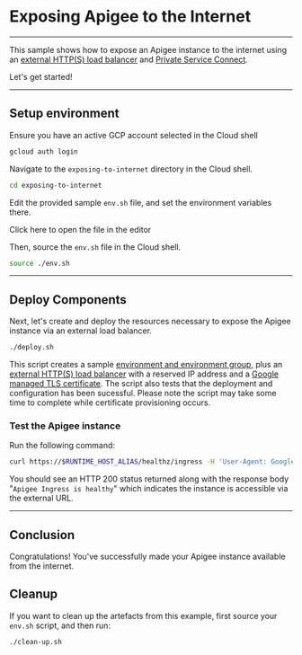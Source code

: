 # Exposing Apigee to the Internet

---
This sample shows how to expose an Apigee instance to the internet using an [external HTTP(S) load balancer](https://cloud.google.com/load-balancing/docs/https) and [Private Service Connect](https://cloud.google.com/apigee/docs/api-platform/system-administration/northbound-networking-psc).

Let's get started!

---

## Setup environment

Ensure you have an active GCP account selected in the Cloud shell

```sh
gcloud auth login
```

Navigate to the `exposing-to-internet` directory in the Cloud shell.

```sh
cd exposing-to-internet
```

Edit the provided sample `env.sh` file, and set the environment variables there.

Click <walkthrough-editor-open-file filePath="exposing-to-internet/env.sh">here</walkthrough-editor-open-file> to open the file in the editor

Then, source the `env.sh` file in the Cloud shell.

```sh
source ./env.sh
```

---

## Deploy Components

Next, let's create and deploy the resources necessary to expose the Apigee instance via an external load balancer.

```sh
./deploy.sh
```

This script creates a sample [environment and environment group](https://cloud.google.com/apigee/docs/api-platform/fundamentals/environments-overview), plus an [external HTTP(S) load balancer](https://cloud.google.com/load-balancing/docs/https) with a reserved IP address and a [Google managed TLS certificate](https://cloud.google.com/load-balancing/docs/ssl-certificates/google-managed-certs). The script also tests that the deployment and configuration has been sucessful. Please note the script may take some time to complete while certificate provisioning occurs.


### Test the Apigee instance

Run the following command:
```sh
curl https://$RUNTIME_HOST_ALIAS/healthz/ingress -H 'User-Agent: GoogleHC'
```

You should see an HTTP 200 status returned along with the response body "`Apigee Ingress is healthy`" which indicates the instance is accessible via the external URL.

---
## Conclusion

<walkthrough-conclusion-trophy></walkthrough-conclusion-trophy>

Congratulations! You've successfully made your Apigee instance available from the internet.

<walkthrough-inline-feedback></walkthrough-inline-feedback>

## Cleanup

If you want to clean up the artefacts from this example, first source your `env.sh` script, and then run:

```bash
./clean-up.sh
```
